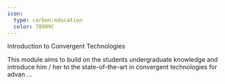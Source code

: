 ```yaml
---
icon:
  type: carbon:education
  color: 78909C
---
```

Introduction to Convergent Technologies

This module aims to build on the students undergraduate knowledge and introduce him / her to the state-of-the-art in convergent technologies for advan ... 
